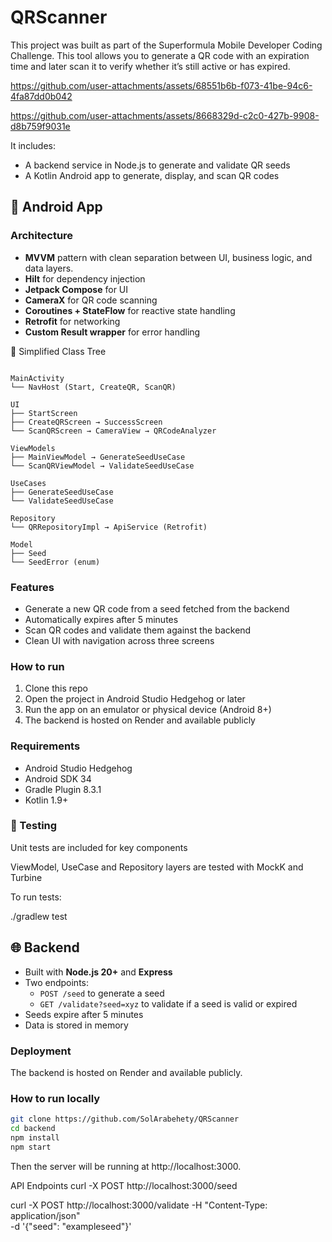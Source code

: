 # QRScanner

This project was built as part of the Superformula Mobile Developer Coding Challenge.
This tool allows you to generate a QR code with an expiration time and later scan it to verify whether it’s still active or has expired.




https://github.com/user-attachments/assets/68551b6b-f073-41be-94c6-4fa87dd0b042



https://github.com/user-attachments/assets/8668329d-c2c0-427b-9908-d8b759f9031e





It includes:

- A backend service in Node.js to generate and validate QR seeds
- A Kotlin Android app to generate, display, and scan QR codes

## 📱 Android App

### Architecture

- **MVVM** pattern with clean separation between UI, business logic, and data layers.
- **Hilt** for dependency injection
- **Jetpack Compose** for UI
- **CameraX** for QR code scanning
- **Coroutines + StateFlow** for reactive state handling
- **Retrofit** for networking
- **Custom Result wrapper** for error handling

🧱 Simplified Class Tree

````

MainActivity
└── NavHost (Start, CreateQR, ScanQR)

UI
├── StartScreen
├── CreateQRScreen → SuccessScreen
└── ScanQRScreen → CameraView → QRCodeAnalyzer

ViewModels
├── MainViewModel → GenerateSeedUseCase
└── ScanQRViewModel → ValidateSeedUseCase

UseCases
├── GenerateSeedUseCase
└── ValidateSeedUseCase

Repository
└── QRRepositoryImpl → ApiService (Retrofit)

Model
├── Seed
└── SeedError (enum)

````



### Features

- Generate a new QR code from a seed fetched from the backend
- Automatically expires after 5 minutes
- Scan QR codes and validate them against the backend
- Clean UI with navigation across three screens

### How to run

1. Clone this repo
2. Open the project in Android Studio Hedgehog or later
3. Run the app on an emulator or physical device (Android 8+)
4. The backend is hosted on Render and available publicly

### Requirements

- Android Studio Hedgehog
- Android SDK 34
- Gradle Plugin 8.3.1
- Kotlin 1.9+

### 🧪 Testing
Unit tests are included for key components

ViewModel, UseCase and Repository layers are tested with MockK and Turbine

To run tests:

./gradlew test

## 🌐 Backend

- Built with **Node.js 20+** and **Express**
- Two endpoints: 
  - `POST /seed` to generate a seed
  - `GET /validate?seed=xyz` to validate if a seed is valid or expired
- Seeds expire after 5 minutes
- Data is stored in memory

### Deployment

The backend is hosted on Render and available publicly.

### How to run locally

```bash
git clone https://github.com/SolArabehety/QRScanner
cd backend
npm install
npm start
```

Then the server will be running at http://localhost:3000.

API Endpoints
curl -X POST http://localhost:3000/seed     

curl -X POST http://localhost:3000/validate 
  -H "Content-Type: application/json" \
  -d '{"seed": "exampleseed"}'

